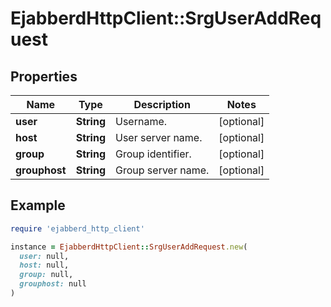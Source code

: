 # EjabberdHttpClient::SrgUserAddRequest

## Properties

| Name | Type | Description | Notes |
| ---- | ---- | ----------- | ----- |
| **user** | **String** | Username. | [optional] |
| **host** | **String** | User server name. | [optional] |
| **group** | **String** | Group identifier. | [optional] |
| **grouphost** | **String** | Group server name. | [optional] |

## Example

```ruby
require 'ejabberd_http_client'

instance = EjabberdHttpClient::SrgUserAddRequest.new(
  user: null,
  host: null,
  group: null,
  grouphost: null
)
```


